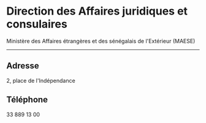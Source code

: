 # Direction des Affaires juridiques et consulaires

Ministère des Affaires étrangères et des sénégalais de l'Extérieur (MAESE)  

-----------------------------------------------------------------------------

**Adresse**
-----------

2, place de l'Indépendance

**Téléphone**
-------------

33 889 13 00